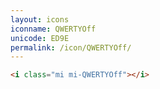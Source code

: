 ```yaml
---
layout: icons
iconname: QWERTYOff
unicode: ED9E
permalink: /icon/QWERTYOff/
---
```


``` html
<i class="mi mi-QWERTYOff"></i>
```
